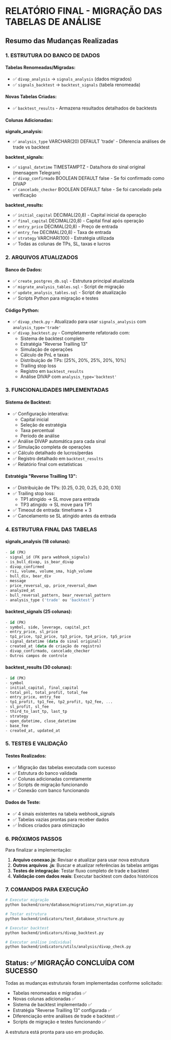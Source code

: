 # RELATÓRIO FINAL - MIGRAÇÃO DAS TABELAS DE ANÁLISE

## Resumo das Mudanças Realizadas

### 1. ESTRUTURA DO BANCO DE DADOS

#### Tabelas Renomeadas/Migradas:
- ✅ `divap_analysis` → `signals_analysis` (dados migrados)
- ✅ `signals_backtest` → `backtest_signals` (tabela renomeada)

#### Novas Tabelas Criadas:
- ✅ `backtest_results` - Armazena resultados detalhados de backtests

#### Colunas Adicionadas:

**signals_analysis:**
- ✅ `analysis_type` VARCHAR(20) DEFAULT 'trade' - Diferencia análises de trade vs backtest

**backtest_signals:**
- ✅ `signal_datetime` TIMESTAMPTZ - Data/hora do sinal original (mensagem Telegram)
- ✅ `divap_confirmado` BOOLEAN DEFAULT false - Se foi confirmado como DIVAP
- ✅ `cancelado_checker` BOOLEAN DEFAULT false - Se foi cancelado pela verificação

**backtest_results:**
- ✅ `initial_capital` DECIMAL(20,8) - Capital inicial da operação
- ✅ `final_capital` DECIMAL(20,8) - Capital final após operação
- ✅ `entry_price` DECIMAL(20,8) - Preço de entrada
- ✅ `entry_fee` DECIMAL(20,8) - Taxa de entrada
- ✅ `strategy` VARCHAR(100) - Estratégia utilizada
- ✅ Todas as colunas de TPs, SL, taxas e lucros

### 2. ARQUIVOS ATUALIZADOS

#### Banco de Dados:
- ✅ `create_postgres_db.sql` - Estrutura principal atualizada
- ✅ `migrate_analysis_tables.sql` - Script de migração
- ✅ `update_analysis_tables.sql` - Script de atualização
- ✅ Scripts Python para migração e testes

#### Código Python:
- ✅ `divap_check.py` - Atualizado para usar `signals_analysis` com `analysis_type='trade'`
- ✅ `divap_backtest.py` - Completamente refatorado com:
  - Sistema de backtest completo
  - Estratégia "Reverse Trailling 13"
  - Simulação de operações
  - Cálculo de PnL e taxas
  - Distribuição de TPs: [25%, 20%, 25%, 20%, 10%]
  - Trailing stop loss
  - Registro em `backtest_results`
  - Análise DIVAP com `analysis_type='backtest'`

### 3. FUNCIONALIDADES IMPLEMENTADAS

#### Sistema de Backtest:
- ✅ Configuração interativa:
  - Capital inicial
  - Seleção de estratégia
  - Taxa percentual
  - Período de análise
- ✅ Análise DIVAP automática para cada sinal
- ✅ Simulação completa de operações
- ✅ Cálculo detalhado de lucros/perdas
- ✅ Registro detalhado em `backtest_results`
- ✅ Relatório final com estatísticas

#### Estratégia "Reverse Trailling 13":
- ✅ Distribuição de TPs: [0.25, 0.20, 0.25, 0.20, 0.10]
- ✅ Trailing stop loss:
  - TP1 atingido → SL move para entrada
  - TP3 atingido → SL move para TP1
- ✅ Timeout de entrada: timeframe × 3
- ✅ Cancelamento se SL atingido antes da entrada

### 4. ESTRUTURA FINAL DAS TABELAS

#### signals_analysis (18 colunas):
```sql
- id (PK)
- signal_id (FK para webhook_signals)
- is_bull_divap, is_bear_divap
- divap_confirmed
- rsi, volume, volume_sma, high_volume
- bull_div, bear_div
- message
- price_reversal_up, price_reversal_down
- analyzed_at
- bull_reversal_pattern, bear_reversal_pattern
- analysis_type ('trade' ou 'backtest')
```

#### backtest_signals (25 colunas):
```sql
- id (PK)
- symbol, side, leverage, capital_pct
- entry_price, sl_price
- tp1_price, tp2_price, tp3_price, tp4_price, tp5_price
- signal_datetime (data do sinal original)
- created_at (data de criação do registro)
- divap_confirmado, cancelado_checker
- Outros campos de controle
```

#### backtest_results (30 colunas):
```sql
- id (PK)
- symbol
- initial_capital, final_capital
- total_pnl, total_profit, total_fee
- entry_price, entry_fee
- tp1_profit, tp1_fee, tp2_profit, tp2_fee, ...
- sl_profit, sl_fee
- third_to_last_tp, last_tp
- strategy
- open_datetime, close_datetime
- base_fee
- created_at, updated_at
```

### 5. TESTES E VALIDAÇÃO

#### Testes Realizados:
- ✅ Migração das tabelas executada com sucesso
- ✅ Estrutura do banco validada
- ✅ Colunas adicionadas corretamente
- ✅ Scripts de migração funcionando
- ✅ Conexão com banco funcionando

#### Dados de Teste:
- ✅ 4 sinais existentes na tabela webhook_signals
- ✅ Tabelas vazias prontas para receber dados
- ✅ Índices criados para otimização

### 6. PRÓXIMOS PASSOS

Para finalizar a implementação:

1. **Arquivo conexao.js**: Revisar e atualizar para usar nova estrutura
2. **Outros arquivos .js**: Buscar e atualizar referências às tabelas antigas
3. **Testes de integração**: Testar fluxo completo de trade e backtest
4. **Validação com dados reais**: Executar backtest com dados históricos

### 7. COMANDOS PARA EXECUÇÃO

```bash
# Executar migração
python backend/core/database/migrations/run_migration.py

# Testar estrutura
python backend/indicators/test_database_structure.py

# Executar backtest
python backend/indicators/divap_backtest.py

# Executar análise individual
python backend/indicators/utils/analysis/divap_check.py
```

## Status: ✅ MIGRAÇÃO CONCLUÍDA COM SUCESSO

Todas as mudanças estruturais foram implementadas conforme solicitado:
- Tabelas renomeadas e migradas ✅
- Novas colunas adicionadas ✅
- Sistema de backtest implementado ✅
- Estratégia "Reverse Trailling 13" configurada ✅
- Diferenciação entre análises de trade e backtest ✅
- Scripts de migração e testes funcionando ✅

A estrutura está pronta para uso em produção.
